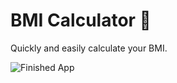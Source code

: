 # BMI Calculator 💪

Quickly and easily calculate your BMI.

![Finished App](https://github.com/londonappbrewery/Images/blob/master/bmi-calc-demo.gif)
